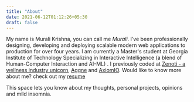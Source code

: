 ```yaml
---
title: "About"
date: 2021-06-12T01:12:26+05:30
draft: false
---
```

My name is Murali Krishna, you can call me *Murali*. I’ve been professionally designing, developing and deploying scalable modern web applications to production for over four years. I am currently a Master's student at Georgia Institute of Technology Specializing in Interactive Intelligence (a blend of Human-Computer Interaction and AI-ML) . I previously coded at [Zenoti - a wellness industry unicorn](https://www.zenoti.com/company/about-us]), [Aggne](https://aggne.com/) and [AxiomIO](https://axiomio.com/). Would like to know more about me? check out my [resume](/docs/muralik_resume.pdf)

This space lets you know about my thoughts, personal projects, opinions and mild insomnia.

